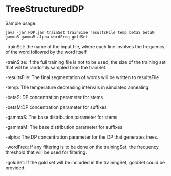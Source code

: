 # TreeStructuredDP

Sample usage:

	java -jar HDP.jar trainSet trainSize resultsFile temp betaS betaM gammaS gammaM alpha wordFreq goldSet

-trainSet: the name of the input file, where each line involves the frequency of the word followed by the word itself

-trainSize: If the full training file is not to be used, the size of the training set that will be randomly sampled from the trainSet.

-resultsFile: The final segmentation of words will be written to resultsFile

-temp: The temperature decreasing intervals in simulated annealing.

-betaS: DP concentration parameter for stems

-betaM:DP concentration parameter for suffixes

-gammaS: The base distribution parameter for stems

-gammaM: The base distribution parameter for suffixes

-alpha: The DP concentration parameter for the DP that generates trees. 

-wordFreq: If any filtering is to be done on the trainingSet, the frequency threshold that will be used for filtering. 

-goldSet: If the gold set will be included in the trainingSet, goldSet could be provided. 
